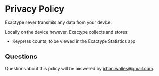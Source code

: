 # Privacy Policy

Exactype never transmits any data from your device.

Locally on the device however, Exactype collects and stores:

* Keypress counts, to be viewed in the Exactype Statistics app

## Questions

Questions about this policy will be answered by <johan.walles@gmail.com>.
